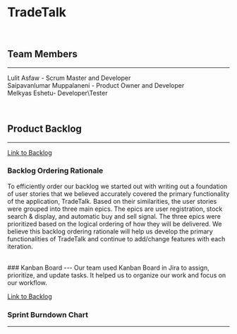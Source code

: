 # TradeTalk
 
<br/>

## Team Members
---
Lulit Asfaw - Scrum Master and Developer\
Saipavanlumar Muppalaneni - Product Owner and Developer\
Melkyas Eshetu- Developer\Tester

<br/>

## Product Backlog
---
[Link to Backlog](https://swe6733-2022.atlassian.net/jira/software/projects/WSP/boards/3/backlog)

### Backlog Ordering Rationale
To efficiently order our backlog we started out with writing out a foundation of user stories that we believed accurately covered the primary functionality of the application, TradeTalk. Based on their similarities, the user stories were grouped into three main epics. The epics are user registration, stock search & display, and automatic buy and sell signal. The three epics were prioritized based on the logical ordering of how they will be delivered. We believe this backlog ordering rationale will help us develop the primary functionalities of TradeTalk and continue to add/change features with each iteration. 

<br/>
### Kanban Board 
---
Our team used Kanban Board in Jira to assign, prioritize, and update tasks. It helped us to organize our work and focus on our workflow. 

[Link to Backlog](https://swe6733-2022.atlassian.net/jira/software/projects/WSP/boards/3)

### Sprint Burndown Chart
---

